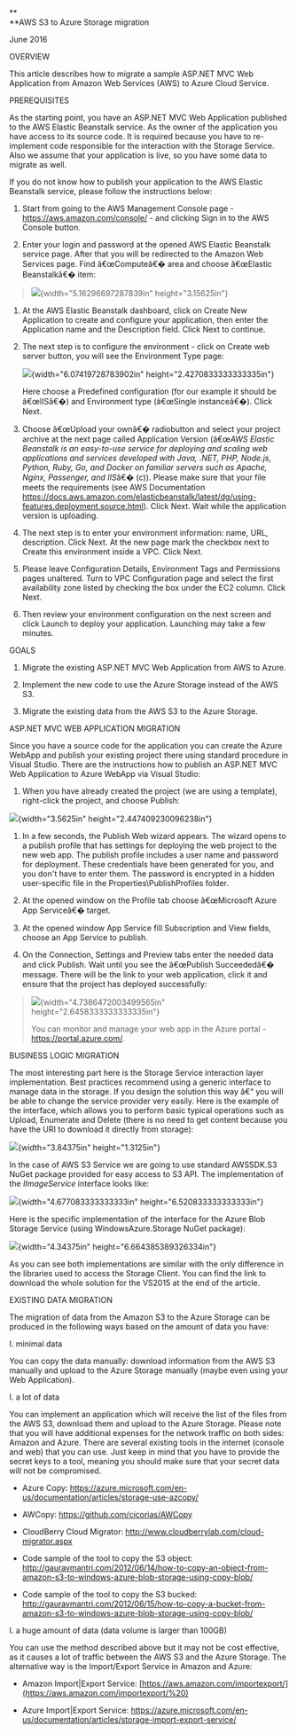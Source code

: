 **\
**AWS S3 to Azure Storage migration

June 2016

OVERVIEW

This article describes how to migrate a sample ASP.NET MVC Web
Application from Amazon Web Services (AWS) to Azure Cloud Service.

PREREQUISITES

As the starting point, you have an ASP.NET MVC Web Application published
to the AWS Elastic Beanstalk service. As the owner of the application
you have access to its source code. It is required because you have to
re-implement code responsible for the interaction with the Storage
Service. Also we assume that your application is live, so you have some
data to migrate as well.

If you do not know how to publish your application to the AWS Elastic
Beanstalk service, please follow the instructions below:

1.  Start from going to the AWS Management Console page -
    <https://aws.amazon.com/console/> - and clicking Sign in to the AWS
    Console button.

2.  Enter your login and password at the opened AWS Elastic Beanstalk
    service page. After that you will be redirected to the Amazon Web
    Services page. Find â€œComputeâ€� area and choose â€œElastic Beanstalkâ€�
    item:

> ![](media/03/image1.png){width="5.16296697287839in" height="3.15625in"}

1.  At the AWS Elastic Beanstalk dashboard, click on Create New
    Application to create and configure your application, then enter the
    Application name and the Description field. Click Next to continue.

2.  The next step is to configure the environment - click on Create web
    server button, you will see the Environment Type page:

    ![](media/03/image2.png){width="6.07419728783902in"
    height="2.4270833333333335in"}

    Here choose a Predefined configuration (for our example it should
    be â€œIISâ€�) and Environment type (â€œSingle instanceâ€�). Click Next.

3.  Choose â€œUpload your ownâ€� radiobutton and select your project archive
    at the next page called Application Version (â€œ*AWS Elastic Beanstalk
    is an easy-to-use service for deploying and scaling web applications
    and services developed with Java, .NET, PHP, Node.js, Python, Ruby,
    Go, and Docker on familiar servers such as Apache, Nginx, Passenger,
    and IIS*â€� (c)). Please make sure that your file meets the
    requirements (see AWS Documentation
    <https://docs.aws.amazon.com/elasticbeanstalk/latest/dg/using-features.deployment.source.html>).
    Click Next. Wait while the application version is uploading.

4.  The next step is to enter your environment information: name,
    URL, description. Click Next. At the new page mark the checkbox next
    to Create this environment inside a VPC. Click Next.

5.  Please leave Configuration Details, Environment Tags and Permissions
    pages unaltered. Turn to VPC Configuration page and select the first
    availability zone listed by checking the box under the EC2 column.
    Click Next.

6.  Then review your environment configuration on the next screen and
    click Launch to deploy your application. Launching may take a
    few minutes.

GOALS

1.  Migrate the existing ASP.NET MVC Web Application from AWS to Azure.

2.  Implement the new code to use the Azure Storage instead of the
    AWS S3.

3.  Migrate the existing data from the AWS S3 to the Azure Storage.

<span id="h.93o5irehy010" class="anchor"></span>ASP.NET MVC WEB
APPLICATION MIGRATION

Since you have a source code for the application you can create the
Azure WebApp and publish your existing project there using standard
procedure in Visual Studio.<span id="h.c5rpsdy8g2ak"
class="anchor"></span> There are the instructions how to publish an
ASP.NET MVC Web Application to Azure WebApp via Visual Studio:

1.  When you have already created the project (we are using a template),
    right-click the project, and choose Publish:

![](media/03/image3.png){width="3.5625in" height="2.447409230096238in"}

1.  In a few seconds, the Publish Web wizard appears. The wizard opens
    to a publish profile that has settings for deploying the web project
    to the new web app. The publish profile includes a user name and
    password for deployment. These credentials have been generated for
    you, and you don't have to enter them. The password is encrypted in
    a hidden user-specific file in the
    Properties\\PublishProfiles folder.

2.  At the opened window on the Profile tab choose â€œMicrosoft Azure App
    Serviceâ€� target.

3.  At the opened window App Service fill Subscription and View fields,
    choose an App Service to publish.

4.  On the Connection, Settings and Preview tabs enter the needed data
    and click Publish. Wait until you see the â€œPublish
    Succeededâ€� message. There will be the link to your web application,
    click it and ensure that the project has deployed successfully:

> ![](media/03/image4.png){width="4.7386472003499565in"
> height="2.6458333333333335in"}
>
> You can monitor and manage your web app in the Azure portal -
> <https://portal.azure.com/>.

BUSINESS LOGIC MIGRATION

The most interesting part here is the Storage Service interaction layer
implementation. Best practices recommend using a generic interface to
manage data in the storage. If you design the solution this way â€“ you
will be able to change the service provider very easily. Here is the
example of the interface, which allows you to perform basic typical
operations such as Upload, Enumerate and Delete (there is no need to get
content because you have the URI to download it directly from storage):

![](media/03/image5.png){width="3.84375in" height="1.3125in"}

In the case of AWS S3 Service we are going to use standard AWSSDK.S3
NuGet package provided for easy access to S3 API. The implementation of
the *IImageService* interface looks like:

![](media/03/image6.png){width="4.677083333333333in"
height="6.520833333333333in"}

Here is the specific implementation of the interface for the Azure Blob
Storage Service (using WindowsAzure.Storage NuGet package):

![](media/03/image7.png){width="4.34375in" height="6.664385389326334in"}

As you can see both implementations are similar with the only difference
in the libraries used to access the Storage Client. You can find the
link to download the whole solution for the VS2015 at the end of the
article.

<span id="h.x5u0l8hx0kbh" class="anchor"></span>

EXISTING DATA MIGRATION

The migration of data from the Amazon S3 to the Azure Storage can be
produced in the following ways based on the amount of data you have:

I.  <span id="h.c55s194743ak" class="anchor"></span>minimal data

You can copy the data manually: download information from the AWS S3
manually and upload to the Azure Storage manually (maybe even using your
Web Application).

I.  <span id="h.e41rhmx0vnl9" class="anchor"></span>a lot of data

You can implement an application which will receive the list of the
files from the AWS S3, download them and upload to the Azure Storage.
Please note that you will have additional expenses for the network
traffic on both sides: Amazon and Azure. There are several existing
tools in the internet (console and web) that you can use. Just keep in
mind that you have to provide the secret keys to a tool, meaning you
should make sure that your secret data will not be compromised.

-   Azure Copy:
    <https://azure.microsoft.com/en-us/documentation/articles/storage-use-azcopy/>

-   AWCopy: <https://github.com/cicorias/AWCopy>

-   CloudBerry Cloud Migrator:
    <http://www.cloudberrylab.com/cloud-migrator.aspx>

-   Code sample of the tool to copy the S3 object:
    <http://gauravmantri.com/2012/06/14/how-to-copy-an-object-from-amazon-s3-to-windows-azure-blob-storage-using-copy-blob/>

-   Code sample of the tool to copy the S3 bucked:
    <http://gauravmantri.com/2012/06/15/how-to-copy-a-bucket-from-amazon-s3-to-windows-azure-blob-storage-using-copy-blob/><span
    id="h.q9m9lrpb0srp" class="anchor"></span>

I.  a huge amount of data (data volume is larger than 100GB)

You can use the method described above but it may not be cost effective,
as it causes a lot of traffic between the AWS S3 and the Azure Storage.
The alternative way is the Import/Export Service in Amazon and Azure:

-   Amazon Import|Export Service:
    [https://aws.amazon.com/importexport/](https://aws.amazon.com/importexport/%20)

-   Azure Import|Export Service:
    <https://azure.microsoft.com/en-us/documentation/articles/storage-import-export-service/>
